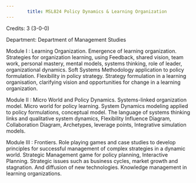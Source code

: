 ```yaml
---
        title: MSL824 Policy Dynamics & Learning Organization
---
```

Credits: 3 (3-0-0)

Department: Department of Management Studies

Module I : Learning Organization. Emergence of learning organization. Strategies for organization learning, using Feedback, shared vision, team work, personal mastery, mental models, systems thinking, role of leader, organizational dynamics. Soft Systems Methodology application to policy formulation. Flexibility in policy strategy. Strategy formulation in a learning organisation, clarifying vision and opportunities for change in a learning organization.

Module II : Micro World and Policy Dynamics. Systems-linked organization model. Micro world for policy learning. System Dynamics modeling applied to policy formulations, conceptual model. The language of systems thinking links and qualitative system dynamics, Flexibility Influence Diagram, Collaboration Diagram, Archetypes, leverage points, Integrative simulation models.

Module III : Frontiers. Role playing games and case studies to develop principles for successful management of complex strategies in a dynamic world. Strategic Management game for policy planning, Interactive Planning. Strategic issues such as business cycles, market growth and stagnation. And diffusion of new technologies. Knowledge management in learning organizations.